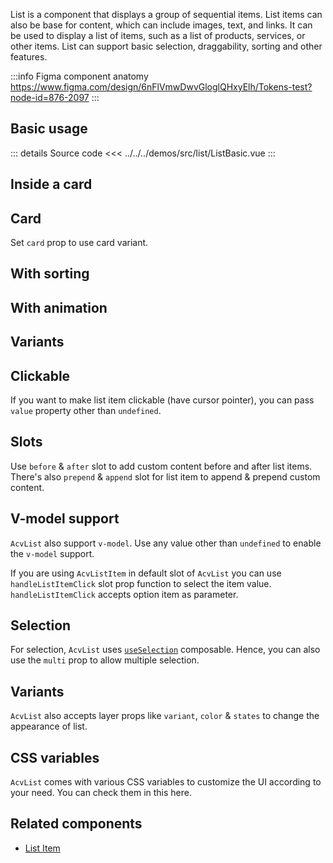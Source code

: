 List is a component that displays a group of sequential items.
List items can also be base for content, which can include images, text, and links.
It can be used to display a list of items, such as a list of products, services, or other items.
List can support basic selection, draggability, sorting and other features.

:::info Figma component anatomy
https://www.figma.com/design/6nFlVmwDwvGloglQHxyElh/Tokens-test?node-id=876-2097
:::

## Basic usage

<ListBasic />

::: details Source code
<<< ../../../demos/src/list/ListBasic.vue
:::

## Inside a card

<ListInsideCard />

## Card

Set `card` prop to use card variant.

<ListWithCards />

## With sorting

<ListSortable />

## With animation

<ListWithAnimation />

## Variants

<ListVariants />

## Clickable

If you want to make list item clickable (have cursor pointer),
you can pass `value` property other than `undefined`.

## Slots

Use `before` & `after` slot to add custom content before and after list items. There's also `prepend` & `append` slot for list item to append & prepend custom content.

<ListSlots />

## V-model support

`AcvList` also support `v-model`.
Use any value other than `undefined` to enable the `v-model` support.

If you are using `AcvListItem` in default slot of `AcvList` you can use `handleListItemClick` slot prop function to select the item value.
`handleListItemClick` accepts option item as parameter.

<ListVModel />

## Selection

For selection, `AcvList` uses [`useSelection`](/composables/useSelection) composable.
Hence, you can also use the `multi` prop to allow multiple selection.

## Variants

`AcvList` also accepts layer props like `variant`, `color` & `states` to change the appearance of list.

<ListVariants />

## CSS variables

`AcvList` comes with various CSS variables to customize the UI according to your need.
You can check them in this here.

## Related components

- [List Item](/components/list-item/listItem.doc)
